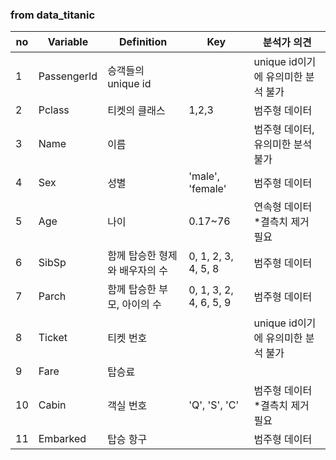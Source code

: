 
### from data_titanic
|no|Variable|Definition|Key|분석가 의견|
|--|--|--|--|--|
|1|PassengerId|승객들의 unique id||unique id이기에 유의미한 분석 불가|
|2|Pclass|티켓의 클래스|1,2,3|범주형 데이터|
|3|Name|이름||범주형 데이터, 유의미한 분석 불가|
|4|Sex|성별|'male', 'female'|범주형 데이터|
|5|Age|나이|0.17~76|연속형 데이터 *결측치 제거 필요|
|6|SibSp|함께 탑승한 형제와 배우자의 수|0, 1, 2, 3, 4, 5, 8|범주형 데이터|
|7|Parch|함께 탑승한 부모, 아이의 수|0, 1, 3, 2, 4, 6, 5, 9|범주형 데이터|
|8|Ticket|티켓 번호||unique id이기에 유의미한 분석 불가|
|9|Fare|탑승료|||연속형 데이터*결측치 제거 필요|
|10|Cabin|객실 번호|'Q', 'S', 'C'|범주형 데이터 *결측치 제거 필요|
|11|Embarked|탑승 항구||범주형 데이터|
